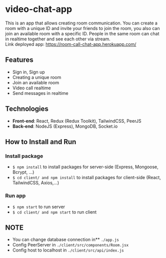 # video-chat-app
This is an app that allows creating room communication. You can create a room with a unique ID and invite your friends to join the room, you also can join an available room with a specific ID. People in the same room can chat in realtime together and see each other via stream. <br />
Link deployed app:  https://room-call-chat-app.herokuapp.com/

## Features
* Sign in, Sign up
* Creating a unique room
* Join an available room
* Video call realtime
* Send messages in realtime

## Technologies
* **Front-end**: React, Redux (Redux Toolkit), TailwindCSS, PeerJS
* **Back-end**: NodeJS (Express), MongoDB, Socket.io

## How to Install and Run
### Install package
* ```$ npm install``` to install packages for server-side (Express, Mongoose, Bcrypt, ...)
* ```$ cd client/ and npm install``` to install packages for client-side (React, TailwindCSS, Axios,...)
### Run app
* ```$ npm start``` to run server
* ```$ cd client/ and npm start``` to run client

## NOTE 
* You can change database connection in** ```./app.js``` 
* Config PeerServer in ```./client/src/components/Room.jsx```
* Config host to localhost in ```./client/src/api/index.js```
